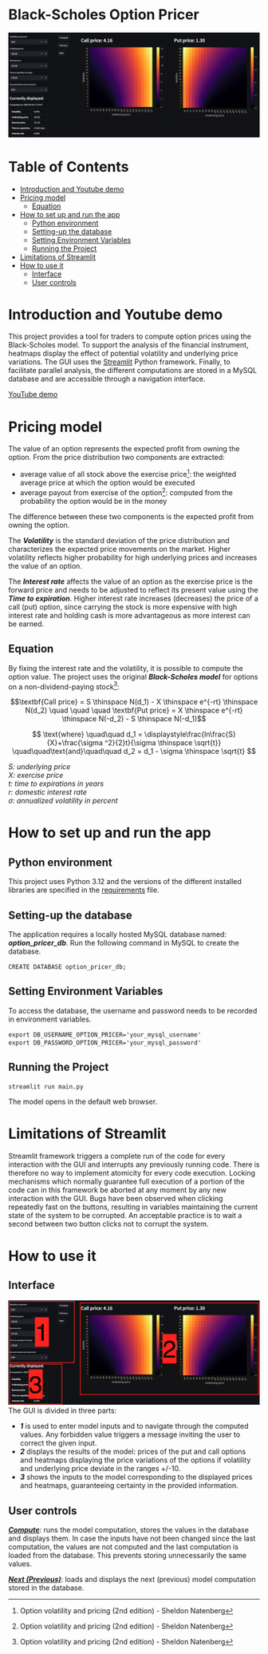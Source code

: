 # Black-Scholes Option Pricer

![Dashboard](images/main_screenshot.png)

# Table of Contents
- [Introduction and Youtube demo](#introduction-and-youtube-demo)
- [Pricing model](#pricing-model)
  - [Equation](#equation)
- [How to set up and run the app](#how-to-set-up-and-run-the-app)
  - [Python environment](#python-environment)
  - [Setting-up the database](#setting-up-the-database)
  - [Setting Environment Variables](#setting-environment-variables)
  - [Running the Project](#running-the-project)
- [Limitations of Streamlit](#limitations-of-streamlit)
- [How to use it](#how-to-use-it)
  - [Interface](#interface)
  - [User controls](#user-controls)


# Introduction and Youtube demo
This project provides a tool for traders to compute option prices using the Black-Scholes model.
To support the analysis of the financial instrument, heatmaps display the effect of 
potential volatility and underlying price variations. The GUI uses the [Streamlit](https://streamlit.io/) 
Python framework. Finally, to facilitate parallel analysis, the different computations are stored in a MySQL 
database and are accessible through a navigation interface.

[YouTube demo](https://youtu.be/7kuec0jKjwM)

# Pricing model
The value of an option represents the expected profit from owning the option. From the price distribution two components
are extracted:
- average value of all stock above the exercise price[^1]: the weighted average price at which the option would be executed 
- average payout from exercise of the option[^1]: computed from the probability the option would be in the money 

The difference between these two components is the expected profit from owning the option.

The **_Volatility_** is the standard deviation of the price distribution and characterizes the expected price movements 
on the market. Higher volatility reflects higher probability for high underlying prices and increases the value 
of an option.

The **_Interest rate_** affects the value of an option as the exercise price is the forward price and needs to be 
adjusted to reflect its present value using the **_Time to expiration_**. Higher interest rate increases (decreases) the 
price of a call (put) option, since carrying the stock is more expensive with high interest rate and holding cash is
more advantageous as more interest can be earned.

## Equation

By fixing the interest rate and the volatility, it is possible to compute the option value. The project uses the 
original **_Black-Scholes model_** for options on a non-dividend-paying stock[^1]:

[^1]: Option volatility and pricing (2nd edition) - Sheldon Natenberg

$$\textbf{Call price} = S \thinspace N(d_1) - X \thinspace e^{-rt} \thinspace N(d_2) 
\quad \quad \quad 
\textbf{Put price} = X \thinspace  e^{-rt} \thinspace N(-d_2) - S \thinspace N(-d_1)$$

$$ \text{where} \quad\quad d_1 = \displaystyle\frac{ln\frac{S}{X}+\frac{\sigma ^2}{2}t}{\sigma \thinspace \sqrt{t}}   
\quad\quad\text{and}\quad\quad 
d_2 = d_1 - \sigma \thinspace \sqrt{t} $$


_S: underlying price  
X: exercise price  
t: time to expirations in years  
r: domestic interest rate  
&sigma;: annualized volatility in percent_

# How to set up and run the app

## Python environment
This project uses Python 3.12 and the versions of the different 
installed libraries are specified in the [requirements](requirements.txt) file.

## Setting-up the database

The application requires a locally hosted MySQL database named: **_option_pricer_db_**.
Run the following command in MySQL to create the database.

    CREATE DATABASE option_pricer_db;

## Setting Environment Variables

To access the database, the username and password needs to be recorded in environment variables. 

    export DB_USERNAME_OPTION_PRICER='your_mysql_username'
    export DB_PASSWORD_OPTION_PRICER='your_mysql_password'

## Running the Project

    streamlit run main.py

The model opens in the default web browser.

# Limitations of Streamlit
Streamlit framework triggers a complete run of the code for every interaction with the GUI and interrupts any 
previously running code. There is therefore no way to implement atomicity for every code execution. Locking mechanisms
which normally guarantee full execution of a portion of the code can in this framework be aborted at any moment 
by any new interaction with the GUI. Bugs have been observed when clicking repeatedly fast on the buttons,
resulting in variables maintaining the current state of the system to be corrupted. An acceptable practice is to wait 
a second between two button clicks not to corrupt the system.

# How to use it
## Interface
![Parts](images/parts_screenshots.png)
The GUI is divided in three parts:
- **_1_** is used to enter model inputs and to navigate through the
computed values. Any forbidden value triggers a message inviting the user to correct the given input. 
- **_2_** displays the results of the model: prices of the put and call options and heatmaps
displaying the price variations of the options if volatility and underlying price deviate in the ranges +/-10.
- **_</u>3</u>_** shows the inputs to the model corresponding to the displayed prices and heatmaps, guaranteeing 
certainty in the provided information.

## User controls
<ins>**_Compute_**</ins>: runs the model computation, stores the values in the database and displays them. In case 
the inputs have not been changed since the last computation, the values are not computed and the last computation
is loaded from the database. This prevents storing unnecessarily the same values.

<ins>**_Next (Previous)_**</ins>: loads and displays the next (previous) model computation stored in the database.






